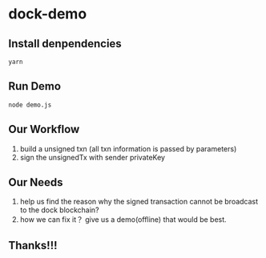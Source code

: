 # dock-demo

## Install denpendencies

```
yarn
```

## Run Demo

```
node demo.js
```

## Our Workflow

1. build a unsigned txn (all txn information is passed by parameters)
2. sign the unsignedTx with sender privateKey

## Our Needs

1. help us find the reason why the signed transaction cannot be broadcast to the dock blockchain?
2. how we can fix it？ give us a demo(offline) that would be best.

## Thanks!!!
